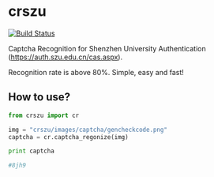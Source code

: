 # crszu

[![Build Status](https://secure.travis-ci.org/marknv/crszu.png)](http://travis-ci.org/marknv/crszu)

Captcha Recognition for Shenzhen University Authentication (https://auth.szu.edu.cn/cas.aspx).

Recognition rate is above 80%. Simple, easy and fast!

## How to use?

```python
from crszu import cr

img = "crszu/images/captcha/gencheckcode.png"
captcha = cr.captcha_regonize(img)

print captcha

#8jh9
```

